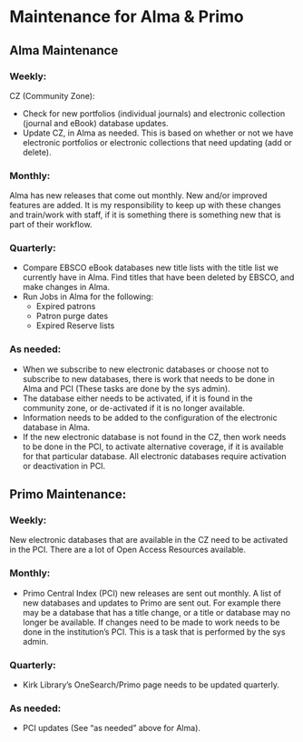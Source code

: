 # Maintenance for Alma & Primo 

## Alma Maintenance
### Weekly:
CZ (Community Zone): 
* Check for new portfolios (individual journals) and electronic collection (journal and eBook) database updates.  
* Update CZ, in Alma as needed. This is based on whether or not we have electronic portfolios or electronic collections that need updating (add or delete). 

### Monthly: 
Alma has new releases that come out monthly. New and/or improved features are added. It is my responsibility to keep up with these changes and train/work with staff, if it is something there is something new that is part of their workflow. 

### Quarterly: 
* Compare EBSCO eBook databases new title lists with the title list we currently have in Alma. Find titles that have been deleted by EBSCO, and make changes in Alma. 
* Run Jobs in Alma for the following:
    * Expired patrons
    * Patron purge dates
    * Expired Reserve lists

### As needed: 
* When we subscribe to new electronic databases or choose not to subscribe to new databases, there is work that needs to be done in Alma and PCI (These tasks are done by the sys admin). 
* The database either needs to be activated, if it is found in the community zone, or de-activated if it is no longer available. 
* Information needs to be added to the configuration of the electronic database in Alma.  
* If the new electronic database is not found in the CZ, then work needs to be done in the PCI, to activate alternative coverage, if it is available for that particular database. All electronic databases require activation or deactivation in PCI.  
		
## Primo Maintenance: 
### Weekly: 
New electronic databases that are available in the CZ need to be activated in the PCI. There are a lot of Open Access Resources available. 

### Monthly: 
* Primo Central Index (PCI) new releases are sent out monthly. A list of new databases and updates to Primo are sent out. For example there may be a database that has a title change, or a title or database may no longer be available. If changes need to be made to work needs to be done in the institution’s PCI. This is a task that is performed by the sys admin. 

### Quarterly: 
* Kirk Library’s OneSearch/Primo page needs to be updated quarterly. 
 
### As needed: 
* PCI updates (See “as needed” above for Alma). 
